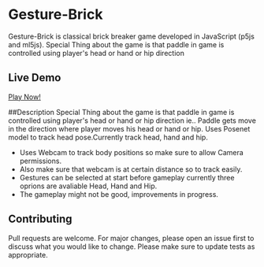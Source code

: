 # Gesture-Brick
Gesture-Brick is classical brick breaker game developed in JavaScript (p5js and ml5js). Special Thing about the game is that paddle in game is controlled using player's head or hand or hip direction

## Live Demo
[Play Now! ](https://tarun-bisht.github.io/Gesture-Brick/)

##Description
Special Thing about the game is that paddle in game is controlled using player's head or hand or hip direction ie.. Paddle gets move in the direction where player moves his head or hand or hip. Uses Posenet model to track head pose.Currently track head, hand and hip.
* Uses Webcam to track body positions so make sure to allow Camera permissions.
* Also make sure that webcam is at certain distance so to track easily.
* Gestures can be selected at start before gameplay currently three oprions are avaliable Head, Hand and Hip.
* The gameplay might not be good, improvements in progress.

## Contributing
Pull requests are welcome. For major changes, please open an issue first to discuss what you would like to change.
Please make sure to update tests as appropriate.
